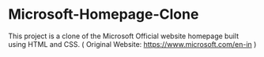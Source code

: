 # Microsoft-Homepage-Clone
This project is a clone of the Microsoft Official website homepage built using HTML and CSS. 
( Original Website: https://www.microsoft.com/en-in )



